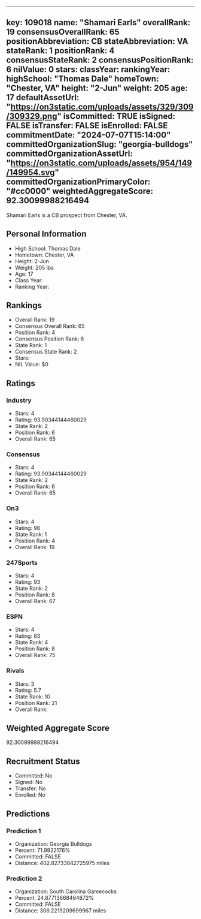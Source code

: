 ---
  key: 109018
  name: "Shamari Earls"
  overallRank: 19
  consensusOverallRank: 65
  positionAbbreviation: CB
  stateAbbreviation: VA
  stateRank: 1
  positionRank: 4
  consensusStateRank: 2
  consensusPositionRank: 6
  nilValue: 0
  stars: 
  classYear: 
  rankingYear: 
  highSchool: "Thomas Dale"
  homeTown: "Chester, VA"
  height: "2-Jun"
  weight: 205
  age: 17
  defaultAssetUrl: "https://on3static.com/uploads/assets/329/309/309329.png"
  isCommitted: TRUE
  isSigned: FALSE
  isTransfer: FALSE
  isEnrolled: FALSE
  commitmentDate: "2024-07-07T15:14:00"
  committedOrganizationSlug: "georgia-bulldogs"
  committedOrganizationAssetUrl: "https://on3static.com/uploads/assets/954/149/149954.svg"
  committedOrganizationPrimaryColor: "#cc0000"
  weightedAggregateScore: 92.30099988216494
  ---
  
  Shamari Earls is a CB prospect from Chester, VA.
  
  ## Personal Information
  - High School: Thomas Dale
  - Hometown: Chester, VA
  - Height: 2-Jun
  - Weight: 205 lbs
  - Age: 17
  - Class Year: 
  - Ranking Year: 
  
  ## Rankings
  - Overall Rank: 19
  - Consensus Overall Rank: 65
  - Position Rank: 4
  - Consensus Position Rank: 6
  - State Rank: 1
  - Consensus State Rank: 2
  - Stars: 
  - NIL Value: $0
  
  ## Ratings
  
  ### Industry
  - Stars: 4
  - Rating: 93.90344144460029
  - State Rank: 2
  - Position Rank: 6
  - Overall Rank: 65
  
  ### Consensus
  - Stars: 4
  - Rating: 93.90344144460029
  - State Rank: 2
  - Position Rank: 6
  - Overall Rank: 65
  
  ### On3
  - Stars: 4
  - Rating: 96
  - State Rank: 1
  - Position Rank: 4
  - Overall Rank: 19
  
  ### 247Sports
  - Stars: 4
  - Rating: 93
  - State Rank: 2
  - Position Rank: 8
  - Overall Rank: 67
  
  ### ESPN
  - Stars: 4
  - Rating: 83
  - State Rank: 4
  - Position Rank: 8
  - Overall Rank: 75
  
  ### Rivals
  - Stars: 3
  - Rating: 5.7
  - State Rank: 10
  - Position Rank: 21
  - Overall Rank: 
  
  ## Weighted Aggregate Score
  92.30099988216494
  
  ## Recruitment Status
  - Committed: No
  - Signed: No
  - Transfer: No
  - Enrolled: No
  
  
  
  ## Predictions
  
  ### Prediction 1
  - Organization: Georgia Bulldogs
  - Percent: 71.9922176%
  - Committed: FALSE
  - Distance: 402.82733842725975 miles
  
  ### Prediction 2
  - Organization: South Carolina Gamecocks
  - Percent: 24.87713668464872%
  - Committed: FALSE
  - Distance: 306.2219209699967 miles
  